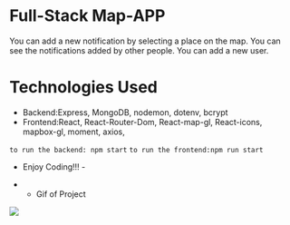 # Full-Stack Map-APP

<p>
You can add a new notification by selecting a place on the map. You can see the notifications added by other people. You can add a new user.
</p>

# Technologies Used

- Backend:Express, MongoDB, nodemon, dotenv, bcrypt
- Frontend:React, React-Router-Dom, React-map-gl, React-icons, mapbox-gl, moment, axios,

`to run the backend: npm start`
`to run the frontend:npm run start`

- Enjoy Coding!!! -

- - Gif of Project

![](mapApp.gif)
